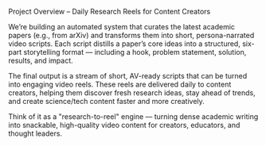 Project Overview – Daily Research Reels for Content Creators

We’re building an automated system that curates the latest academic papers (e.g., from arXiv) and transforms them into short, persona-narrated video scripts. Each script distills a paper’s core ideas into a structured, six-part storytelling format — including a hook, problem statement, solution, results, and impact.

The final output is a stream of short, AV-ready scripts that can be turned into engaging video reels. These reels are delivered daily to content creators, helping them discover fresh research ideas, stay ahead of trends, and create science/tech content faster and more creatively.

Think of it as a "research-to-reel" engine — turning dense academic writing into snackable, high-quality video content for creators, educators, and thought leaders.
